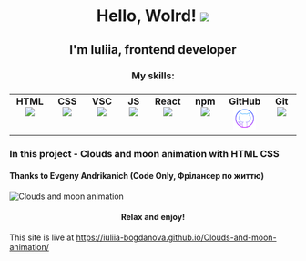<h1 align="center">Hello, Wolrd! <img src="https://github.com/blackcater/blackcater/raw/main/images/Hi.gif" height="32"/></h1>

<h2 align="center">I'm Iuliia, frontend developer</h2>

<h3 align="center">My skills:<h3>
<!-- <p>HTML5, CSS3, Bootstrap, БЭМ, Git, JavaScript, Ajax, React</p> -->
<table width="320px">
    <tbody>
        <tr valign="top">
            <td width="80px" align="center">
            <span><strong>HTML</strong></span><br>
            <img height="32px" src="https://cdn.jsdelivr.net/gh/devicons/devicon/icons/html5/html5-original.svg">
            </td>
            <td width="80px" align="center">
            <span><strong>CSS</strong></span><br>
            <img height="32" src="https://cdn.jsdelivr.net/gh/devicons/devicon/icons/css3/css3-original.svg">
            </td>
            <td width="80px" align="center">
            <span><strong>VSC</strong></span><br>
            <img height="32" src="https://cdn.jsdelivr.net/gh/devicons/devicon/icons/visualstudio/visualstudio-plain.svg">
            </td>
            <td width="80px" align="center">
            <span><strong>JS</strong></span><br>
            <img height="32" src="https://cdn.jsdelivr.net/gh/devicons/devicon/icons/javascript/javascript-plain.svg">
            </td>
            <td width="80px" align="center">
            <span><strong>React</strong></span><br>
            <img height="32px" src="https://cdn.jsdelivr.net/gh/devicons/devicon/icons/react/react-original.svg">
            </td>
            <td width="80px" align="center">
            <span><strong>npm</strong></span><br>
            <img height="32px" src="https://cdn.jsdelivr.net/gh/devicons/devicon/icons/npm/npm-original-wordmark.svg">
            </td>
            <td width="80px" align="center">
            <span><strong>GitHub</strong></span><br>
            <img height="40px" src="https://raw.githubusercontent.com/asilisa/asilisa/main/icons8-github.svg">
            <td width="80px" align="center">
            <span><strong>Git</strong></span><br>
            <img height="32px" src="https://cdn.jsdelivr.net/gh/devicons/devicon/icons/git/git-original.svg">
            </td>         
        </tr>
    </tbody>
</table>

<h3>In this project - Clouds and moon animation with HTML CSS</h3>
<h4>Thanks to Evgeny Andrikanich (Code Only, Фрілансер по життю)</h4>
<img src="./assets/img/promo.gif" alt="Clouds and moon animation">

<h4 align="center">Relax and enjoy!</h4>

This site is live at https://iuliia-bogdanova.github.io/Clouds-and-moon-animation/

<!-- <img align="center" src="https://github.com/asilisa/asilisa/blob/main/github_portfolio.png">

<h1 align="center">Hello, world <img src="https://github.com/ABSphreak/ABSphreak/blob/master/gifs/Hi.gif" width="30px"></h1>
<h3 align="center">I'm Asya. Junior frontend developer</h3>
<br>

🐴 Recently finished online shop's project [Module02-Shop](https://asilisa.github.io/Module02-Shop/dist) and web-developer's portfolio site [Portfolio](https://github.com/asilisa/profile/dist) 

🦄 Keep learning **HTML, CSS, JavaScript**


<br>
<h3 align="left">Connect with me</h3>
<p align="left">   <a href="https://t.me/asyafrolova" target="blank"><img align="center" src="https://github.com/asilisa/asilisa/blob/main/icons8-new-message-delivery-25.png?raw=true" alt="asyafrolova" height="18" width="18" />   Telegram</a> 
 <a href="https://codepen.io/asilisa" target="blank"><img align="center"  src="https://github.com/asilisa/asilisa/blob/main/icons8-codepen-an-online-community-for-testing-and-showcasing-code-snippets.-25.png" alt="asilisa" height="18" width="18" />   Codepen</a>
 </p>

 <br>
<h3 align="left">Skills</h3> 


 
<br>
<p text-style="bold">｡･:*:･ﾟ★,｡･:*:･ﾟ☆ ｡･:*:･ﾟ★,｡･:*:･ﾟ☆ 　　(◕‿◕✿)</p>
<br>



<p><img align="center" src="https://github-readme-stats.vercel.app/api/top-langs?username=asilisa&show_icons=true&locale=en&layout=compact&theme=aura" alt="asilisa" /></p> -->